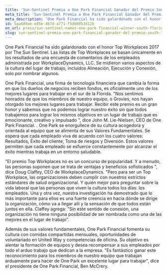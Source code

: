```yaml
---
title: 'Sun-Sentinel Premia a One Park Financial Ganador del Premio South Florida 2017 Top Workplaces Award'
meta_title: 'Sun-Sentinel Premia a One Park Financial Ganador del Premio South Florida 2017 Top Workplaces Award'
meta_description: 'One Park Financial ha sido galardonado con el honor Top Workplaces 2017 por The Sun Sentinel. Las listas de Top Workplaces se basan únicamente en los resultados de una encuesta de comentarios de los empleados administrada por WorkplaceDynamics, LLC.'
id: 5aa689ae-e85e-467d-a771-f5db0053d12b
en_url: press/sun-sentinel-names-one-park-financial-winner-south-florida-2017-top-workplaces-award
slug: sun-sentinel-premia-one-park-financial-ganador-del-premio-south-florida-2017-top-workplaces-award
---
```

One Park Financial ha sido galardonado con el honor Top Workplaces 2017 por The Sun Sentinel. Las listas de Top Workplaces se basan únicamente en los resultados de una encuesta de comentarios de los empleados administrada por WorkplaceDynamics, LLC. Se midieron varios aspectos de la cultura del lugar de trabajo, incluidos Alineación, Ejecución y Conexión, solo por nombrar algunos.

One Park Financial, una firma de tecnología financiera que cambia la forma en que los dueños de negocios reciben fondos, es oficialmente uno de los mejores lugares para trabajar en el sur de la Florida. "Nos sentimos honrados de que los miembros de nuestro equipo, o Grovies, nos hayan otorgado los mejores lugares para trabajar. Recibir este premio es un gran honor y sabemos que no podemos lograr nuestro éxito sin que todos trabajemos para lograr los mismos objetivos en un lugar de trabajo que es emocionante, creativo y impulsado ", dice John M. Lie-Nielsen, CEO de One Park Financial. . One Park se enorgullece de su cultura acogedora y orientada al equipo que se alimenta de sus Valores Fundamentales. Se espera que cada empleado viva de acuerdo con los cuatro valores: Resultados, Éxito del cliente, Toma de riesgos y Diversión. Estos valores permiten que cada empleado se esfuerce constantemente por alcanzar el éxito mientras trabaja en un entorno saludable.

"El premio Top Workplaces no es un concurso de popularidad. Y a menudo, las personas suponen que se trata de ventajas y beneficios sofisticados ", dice Doug Claffey, CEO de WorkplaceDynamics. "Pero para ser un Top Workplace, las organizaciones deben cumplir con nuestros estrictos estándares de salud organizacional. Y quién mejor para preguntar sobre la vida laboral que las personas que viven la cultura todos los días: los empleados. Una y otra vez, nuestra investigación ha demostrado que lo más importante para ellos es una fuerte creencia en hacia dónde se dirige la organización, cómo va a llegar allí y la sensación de que todos están juntos en ella. Claffey agrega: "Sin este sentido de conexión, una organización no tiene ninguna posibilidad de ser nombrada como una de las mejores en el lugar de trabajo".

Además de sus valores fundamentales, One Park Financial fomenta su cultura con comidas compartidas mensuales, oportunidades de voluntariado en United Way y competencias de oficina. Su objetivo es alentar la formación de equipos y desea recompensar a sus empleados por todo el arduo trabajo que dedican a la empresa. "Es fantástico ganar este reconocimiento para los miembros de nuestro equipo que trabajan arduamente para hacer de One Park un excelente lugar para trabajar", dice el presidente de One Park Financial, Ben McCrery.